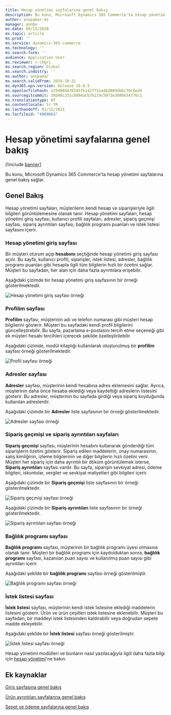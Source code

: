 ```yaml
---
title: Hesap yönetimi sayfalarına genel bakış
description: Bu konu, Microsoft Dynamics 365 Commerce'ta hesap yönetimi sayfalarına genel bakış sağlar.
author: anupamar-ms
manager: annbe
ms.date: 09/15/2020
ms.topic: article
ms.prod: ''
ms.service: dynamics-365-commerce
ms.technology: ''
ms.search.form: ''
audience: Application User
ms.reviewer: v-chgri
ms.search.region: Global
ms.search.industry: ''
ms.author: anupamar
ms.search.validFrom: 2019-10-31
ms.dyn365.ops.version: Release 10.0.5
ms.openlocfilehash: e194004476545fb142f71aa4bd889dbbc70c6ed4
ms.sourcegitcommit: 38d40c331c8894acb7b119c5073e3088b54776c1
ms.translationtype: HT
ms.contentlocale: tr-TR
ms.lasthandoff: 01/15/2021
ms.locfileid: "4969863"
---
```

# <a name="account-management-pages-overview"></a>Hesap yönetimi sayfalarına genel bakış

[!include [banner](includes/banner.md)]

Bu konu, Microsoft Dynamics 365 Commerce'ta hesap yönetimi sayfalarına genel bakış sağlar.

## <a name="overview"></a>Genel Bakış

Hesap yönetimi sayfaları, müşterilerin kendi hesap ve siparişleriyle ilgili bilgileri görüntülemesine olanak tanır. Hesap yönetimi sayfaları, hesap yönetimi giriş sayfası, kullanıcı profili sayfaları, adresler, sipariş geçmişi sayfası, sipariş ayrıntıları sayfası, bağlılık programı puanları ve istek listesi sayfasını içerir.

### <a name="account-management-landing-page"></a>Hesap yönetimi giriş sayfası

Bir müşteri oturum açıp **hesabımı** seçtiğinde hesap yönetimi giriş sayfası açılır. Bu sayfa, kullanıcı profili, siparişler, istek listesi, adresler, bağlılık programı puanları gibi hesapla ilgili tüm bilgilerin hızlı bir özetini sağlar. Müşteri bu sayfadan, her alan için daha fazla ayrıntılara erişebilir.

Aşağıdaki çizimde bir hesap yönetimi giriş sayfasının bir örneği gösterilmektedir.

![Hesap yönetimi giriş sayfası örneği](./media/Account-Management.PNG)

### <a name="my-profile-page"></a>Profilim sayfası

**Profilim** sayfası, müşterinin adı ve telefon numarası gibi müşteri hesap bilgilerini gösterir. Müşteri bu sayfadaki kendi profil bilgilerini güncelleştirebilir. Bu sayfa, pazarlama e-postasını tercih etme seçeneği gibi ek müşteri hesabı tercihleri içerecek şekilde özelleştirilebilir.

Aşağıdaki çizimde, modül kitaplığı kullanılarak oluşturulmuş bir **profilim** sayfası örneği gösterilmektedir.

![Profil sayfası örneği](./media/Account-Management-MyProfile.PNG)

### <a name="addresses-page"></a>Adresler sayfası

**Adresler** sayfası, müşterinin kendi hesabına adres eklemesini sağlar. Ayrıca, müşterinin daha önce hesaba eklediği veya kaydettiği adreslerin listesini gösterir. Bu adresler, müşterinin bu sayfada girdiği veya sipariş koyduğunda kullanılan adreslerdir.

Aşağıdaki çizimde bir **Adresler** liste sayfasının bir örneği gösterilmektedir.

![Adresler sayfası örneği](./media/Account-Management-Address.png)

### <a name="order-history-and-order-details-pages"></a>Sipariş geçmişi ve sipariş ayrıntıları sayfaları

**Sipariş geçmişi** sayfası, müşterinin hesabını kullanarak gönderdiği tüm siparişlerin özetini gösterir. Sipariş edilen maddelerin, onay numarasının, satış kimliğinin, izleme bilgilerinin ve diğer bilgilerin hızlı özetini verir. Müşteri her sipariş için daha ayrıntılı bir döküm görüntülemek isterse, **Sipariş ayrıntıları** sayfası vardır. Bu sayfa, siparişin sevkiyat adresi, ödeme bilgileri, iskontolar, vergiler ve sevkiyat maliyetleri gibi bilgileri içerir.

Aşağıdaki çizimde bir **Sipariş geçmişi** liste sayfasının bir örneği gösterilmektedir.

![Sipariş geçmişi sayfası örneği](./media/Account-Management-OrderHistory.PNG)

Aşağıdaki çizimde bir **Sipariş ayrıntıları** liste sayfasının bir örneği gösterilmektedir.

![Sipariş ayrıntıları sayfası örneği](./media/Account-Management-OrderDetails.PNG)

### <a name="loyalty-program-page"></a>Bağlılık programı sayfası

**Bağlılık programı** sayfası, müşterinin bir bağlılık programı üyesi olmasına olanak tanır. Müşteri bir bağlılık programı için kaydolduktan sonra, **bağlılık programı** sayfası, kazanılan puan sayısı ve kullanılmış puan sayısı gibi ayrıntıları içerir.

Aşağıdaki şekilde bir **bağlılık programı** sayfası örneği gösterilmiştir.

![Bağlılık programı sayfası örneği](./media/Account-Management-Loyalty.PNG)

### <a name="wishlist-page"></a>İstek listesi sayfası

**İstek listesi** sayfası, müşterinin kendi istek listesine eklediği maddelerin listesini gösterir. Ürün ve ürün çeşitleri istek listesine eklenebilir. Müşteri bu sayfadan, bir maddeyi istek listesinden kaldırabilir veya doğrudan sepete madde ekleyebilir.

Aşağıdaki şekilde bir **İstek listesi** sayfası örneği gösterilmiştir.

![İstek listesi sayfası örneği](./media/Account-Management-Wishlist.PNG)

Hesap yönetimi modülleri ve bunların nasıl yazılacağıyla ilgili daha fazla bilgi için [hesap yönetimi](account-management.md)'ne bakın.

## <a name="additional-resources"></a>Ek kaynaklar

[Giriş sayfasına genel bakış](quick-tour-home-page.md)

[Ürün ayrıntıları sayfalarına genel bakış](quick-tour-pdp.md)

[Sepet ve ödeme sayfalarına genel bakış](quick-tour-cart-checkout.md)

